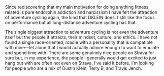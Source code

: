 Since rediscovering that my main motivation for doing anything fitness related is pure endorphin addiction and narcissism I have felt the attraction of adventure cycling again, the kind that DKLEIN does. I still like the focus on performance but all long-distance adventure cycling has that.

The single biggest attraction to adventure cycling is not even the adventure itself but the people it attracts, their mindset, culture, and ethics. I have not found a single race-oriented, roadie with a personality that is compatible with mine—let alone that I would actually admire enough to want to emulate and spend time with. There are some genuinely nice people on Strava for sure but, in my experience, the people I generally would get excited to just hang out with are often not even on Strava. I've said it before. I'm looking for people who are a mix of Dustin Klein, Terry B, and Travis Jench.